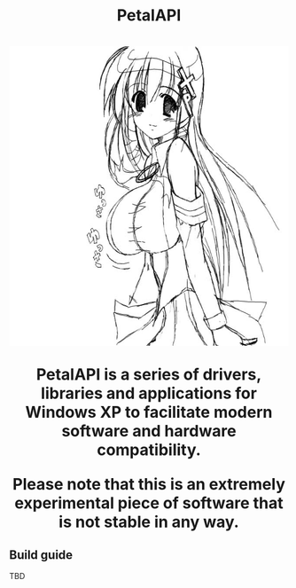 <h1 align="center">PetalAPI<h1 align="center">
<p align="center">
<img src="https://github.com/54ph/PetalAPI/blob/main/img/xp-tan.png" height="540" width="640">
</p align="center">

PetalAPI is a series of drivers, libraries and applications for Windows XP to facilitate modern software and hardware compatibility.

Please note that this is an extremely experimental piece of software that is **not** stable in any way.

## Build guide

TBD
